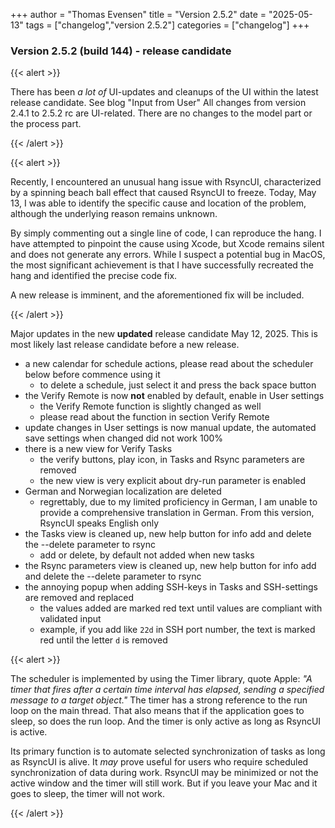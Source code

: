 +++
author = "Thomas Evensen"
title = "Version 2.5.2"
date = "2025-05-13"
tags = ["changelog","version 2.5.2"]
categories = ["changelog"]
+++

### Version 2.5.2 (build 144) - release candidate

{{< alert >}}

There has been *a lot of* UI-updates and cleanups of the UI within the latest release candidate. See blog "Input from User" All changes from version 2.4.1 to 2.5.2 rc are UI-related. There are no changes to the model part or the process part.

{{< /alert >}}

{{< alert >}}

Recently, I encountered an unusual hang issue with RsyncUI, characterized by a spinning beach ball effect that caused RsyncUI to freeze. Today, May 13, I was able to identify the specific cause and location of the problem, although the underlying reason remains unknown.

By simply commenting out a single line of code, I can reproduce the hang. I have attempted to pinpoint the cause using Xcode, but Xcode remains silent and does not generate any errors. While I suspect a potential bug in MacOS, the most significant achievement is that I have successfully recreated the hang and identified the precise code fix.

A new release is imminent, and the aforementioned fix will be included.

{{< /alert >}}

Major updates in the new **updated** release candidate May 12, 2025. This is most likely last release candidate before a new release.

- a new calendar for schedule actions, please read about the scheduler below before commence using it
    - to delete a schedule, just select it and press the back space button
- the Verify Remote is now **not** enabled by default, enable in User settings
  - the Verify Remote function is slightly changed as well
  - please read about the function in section Verify Remote 
- update changes in User settings is now manual update, the automated save settings when changed did not work 100%
- there is a new view for Verify Tasks
    - the verify buttons, play icon, in Tasks and Rsync parameters are removed
    - the new view is very explicit about dry-run parameter is enabled
- German and Norwegian localization are deleted
    - regrettably, due to my limited proficiency in German, I am unable to provide a comprehensive translation in German. From this version, RsyncUI speaks English only
- the Tasks view is cleaned up, new help button for info add and delete the --delete parameter to rsync
    - add or delete, by default not added when new tasks
- the Rsync parameters view is cleaned up, new help button for info add and delete the --delete parameter to rsync
- the annoying popup when adding SSH-keys in Tasks and SSH-settings are removed and replaced
    - the values added are marked red text until values are compliant with validated input
    - example, if you add like `22d` in SSH port number, the text is marked red until the letter `d` is removed

{{< alert >}}

The scheduler is implemented by using the Timer library, quote Apple: *"A timer that fires after a certain time interval has elapsed, sending a specified message to a target object."*  The timer has a strong reference to the run loop on the main thread. That also means that if the application goes to sleep, so does the run loop. And the timer is only active as long as RsyncUI is active. 

Its primary function is to automate selected synchronization of tasks as long as RsyncUI is alive. It *may* prove useful for users who require scheduled  synchronization of data during work.  RsyncUI may be minimized or not the active window and the timer will still work. But if you leave your Mac and it goes to sleep, the timer will not work.

{{< /alert >}}
